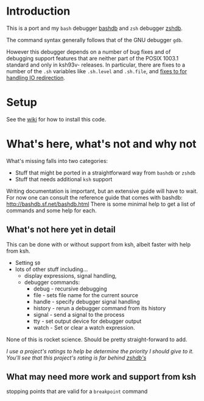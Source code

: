 Introduction
============

This is a port and my `bash` debugger [bashdb](http://bashdb.sf.net) and
`zsh` debugger [zshdb](http://github.com/rocky/zshdb).

The command syntax generally follows that of the GNU debugger `gdb`.

However this debugger depends on a number of bug fixes and of debugging
support features that are neither part of the POSIX 1003.1 standard
and only in ksh93v- releases. In particular, there are fixes to a
number of the `.sh` variables like `.sh.level` and `.sh.file`, and
[fixes to for handling IO redirection](https://github.com/att/ast/issues/582).

Setup
=====

See the [wiki](https://github.com/rocky/kshdb/wiki/How-to-install) for
how to install this code.

What's here, what's not and why not
===================================

What's missing falls into two categories:

  * Stuff that might be ported in a straightforward way from `bashdb` or `zshdb`
  * Stuff that needs additional `ksh` support

Writing documentation is important, but an extensive guide will have
to wait. For now one can consult the reference guide that comes with
bashdb: http://bashdb.sf.net/bashdb.html There is some minimal help to
get a list of commands and some help for each.

What's not here yet in detail
-----------------------------

This can be done with or without support from ksh, albeit faster with
help from ksh.

* Setting `$0`
* lots of other stuff including...
  * display expressions, signal handling,
  * debugger commands:
     * debug - recursive debugging
     * file  - sets file name for the current source
     * handle - specify debugger signal handling
     * history - rerun a debugger command from its history
     * signal - send a signal to the process
     * tty - set output device for debugger output
     * watch - Set or clear a watch expression.

None of this is rocket science. Should be pretty straight-forward to add.

_I use a project's ratings to help be determine the priority I should give to it.
You'll see that this project's rating is far behind [zshdb's](http://github.com/rocky/zshdb)_


What may need more work and support from ksh
--------------------------------------------

stopping points that are valid for a `breakpoint` command
